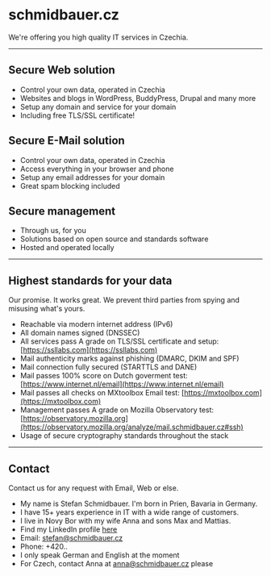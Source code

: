 # schmidbauer.cz 

We're offering you high quality IT services in Czechia.

---

## Secure Web solution
- Control your own data, operated in Czechia 
- Websites and blogs in WordPress, BuddyPress, Drupal and many more
- Setup any domain and service for your domain
- Including free TLS/SSL certificate!

## Secure E-Mail solution
- Control your own data, operated in Czechia 
- Access everything in your browser and phone
- Setup any email addresses for your domain
- Great spam blocking included

## Secure management
- Through us, for you
- Solutions based on open source and standards software
- Hosted and operated locally

---

## Highest standards for your data

Our promise. It works great. We prevent third parties from spying and misusing what's yours.

- Reachable via modern internet address (IPv6)
- All domain names signed (DNSSEC)
- All services pass A grade on TLS/SSL certificate and setup: [https://ssllabs.com](https://ssllabs.com)
- Mail authenticity marks against phishing (DMARC, DKIM and SPF)
- Mail connection fully secured (STARTTLS and DANE)
- Mail passes 100% score on Dutch goverment test: [https://www.internet.nl/email](https://www.internet.nl/email)
- Mail passes all checks on MXtoolbox Email test: [https://mxtoolbox.com](https://mxtoolbox.com)
- Management passes A grade on Mozilla Observatory test: [https://observatory.mozilla.org](https://observatory.mozilla.org/analyze/mail.schmidbauer.cz#ssh)
- Usage of secure cryptography standards throughout the stack

---

## Contact

Contact us for any request with Email, Web or else.

- My name is Stefan Schmidbauer. I'm born in Prien, Bavaria in Germany. 
- I have 15+ years experience in IT with a wide range of customers.
- I live in Novy Bor with my wife Anna and sons Max and Mattias.
- Find my LinkedIn profile [here](https://www.linkedin.com/in/stefanschmidbauer/)
- Email: [stefan@schmidbauer.cz](mailto:stefan@schmidbauer.cz)
- Phone: +420..
- I only speak German and English at the moment
- For Czech, contact Anna at [anna@schmidbauer.cz](mailto:anna@schmidbauer.cz) please
